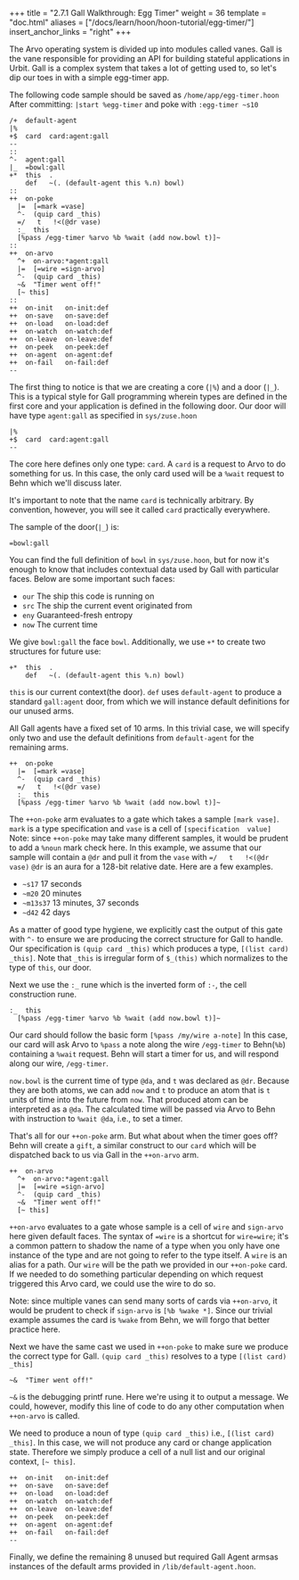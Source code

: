 +++
title = "2.7.1 Gall Walkthrough: Egg Timer"
weight = 36
template = "doc.html"
aliases = ["/docs/learn/hoon/hoon-tutorial/egg-timer/"]
insert_anchor_links = "right"
+++

The Arvo operating system is divided up into modules called vanes.  Gall is the vane responsible for providing an API for building stateful applications in Urbit.  Gall is a complex system that takes a lot of getting used to, so let's dip our toes in with a simple egg-timer app.

The following code sample should be saved as `/home/app/egg-timer.hoon`
After committing: `|start %egg-timer` and poke with `:egg-timer ~s10`

```hoon
/+  default-agent
|%
+$  card  card:agent:gall
--
::
^-  agent:gall
|_  =bowl:gall
+*  this  .
    def   ~(. (default-agent this %.n) bowl)
::
++  on-poke
  |=  [=mark =vase]
  ^-  (quip card _this)
  =/   t   !<(@dr vase)
  :_  this
  [%pass /egg-timer %arvo %b %wait (add now.bowl t)]~
::
++  on-arvo
  ^+  on-arvo:*agent:gall
  |=  [=wire =sign-arvo]
  ^-  (quip card _this)
  ~&  "Timer went off!"
  [~ this]
::
++  on-init   on-init:def
++  on-save   on-save:def
++  on-load   on-load:def
++  on-watch  on-watch:def
++  on-leave  on-leave:def
++  on-peek   on-peek:def
++  on-agent  on-agent:def
++  on-fail   on-fail:def
--
```

The first thing to notice is that we are creating a core (`|%`) and a door (`|_`).  This is a typical style for Gall programming wherein types are defined in the first core and your application is defined in the following door.
Our door will have type `agent:gall` as specified in `sys/zuse.hoon`

```hoon
|%
+$  card  card:agent:gall
--
```

The core here defines only one type: `card`. 
A `card` is a request to Arvo to do something for us.  In this case, the only card used will be a `%wait` request to Behn which we'll discuss later.

It's important to note that the name `card` is technically arbitrary.  By convention, however, you will see it called `card` practically everywhere.

The sample of the door(`|_`) is:

```hoon
=bowl:gall
```

You can find the full definition of `bowl` in `sys/zuse.hoon`, but for now it's enough to know that includes contextual data used by Gall with particular faces.  Below are some important such faces:

- `our`  The ship this code is running on
- `src`  The ship the current event originated from
- `eny`  Guaranteed-fresh entropy
- `now`  The current time

We give `bowl:gall` the face `bowl`.
Additionally, we use `+*` to create two structures for future use:

```hoon
+*  this  .
    def   ~(. (default-agent this %.n) bowl)
```
`this` is our current context(the door).
`def` uses `default-agent` to produce a standard `gall:agent` door, from which we will instance default definitions for our unused arms.

All Gall agents have a fixed set of 10 arms.  In this trivial case, we will specify only two and use the default definitions from `default-agent` for the remaining arms.

```hoon
++  on-poke
  |=  [=mark =vase]
  ^-  (quip card _this)
  =/   t   !<(@dr vase)
  :_  this
  [%pass /egg-timer %arvo %b %wait (add now.bowl t)]~
```

The `++on-poke` arm evaluates to a gate which takes a sample `[mark vase]`.  `mark` is a type specification and `vase` is a cell of `[specification  value]`
Note: since `++on-poke` may take many different samples, it would be prudent to add a `%noun` mark check here.
In this example, we assume that our sample will contain a `@dr` and pull it from the `vase` with `=/   t   !<(@dr vase)`
`@dr` is an aura for a 128-bit relative date. Here are a few examples.

- `~s17`    17 seconds
- `~m20`    20 minutes
- `~m13s37` 13 minutes, 37 seconds
- `~d42`    42 days

As a matter of good type hygiene, we explicitly cast the output of this gate with `^-` to ensure we are producing the correct structure for Gall to handle.
Our specification is `(quip card _this)` which produces a type,  `[(list card) _this]`.  Note that `_this` is irregular form of `$_(this)` which normalizes to the type of `this`, our door.

Next we use the `:_` rune which is the inverted form of `:-`, the cell construction rune. 

```hoon
:_  this
  [%pass /egg-timer %arvo %b %wait (add now.bowl t)]~
```
Our card should follow the basic form `[%pass /my/wire a-note]`
In this case, our card will ask Arvo to `%pass` a note along the wire `/egg-timer` to Behn(`%b`) containing a `%wait` request.
Behn will start a timer for us, and will respond along our wire, `/egg-timer`.

`now.bowl` is the current time of type `@da`, and `t` was declared as `@dr`.  Because they are both atoms, we can add `now` and `t` to produce an atom that is `t` units of time into the future from `now`.  That produced atom can be interpreted as a `@da`.
The calculated time will be passed via Arvo to Behn with instruction to `%wait @da`, i.e., to set a timer.

That's all for our `++on-poke` arm.  But what about when the timer goes off?  Behn will create a `gift`, a similar construct to our `card` which will be dispatched back to us via Gall in the `++on-arvo` arm.

```hoon
++  on-arvo
  ^+  on-arvo:*agent:gall
  |=  [=wire =sign-arvo]
  ^-  (quip card _this)
  ~&  "Timer went off!"
  [~ this]
```
`++on-arvo` evaluates to a gate whose sample is a cell of `wire` and `sign-arvo` here given default faces.  The syntax of `=wire` is a shortcut for `wire=wire`; it's a common pattern to shadow the name of a type when you only have one instance of the type and are not going to refer to the type itself.
A `wire` is an alias for a path.  Our `wire` will be the path  we provided in our `++on-poke` card.  If we needed to do something particular depending on which request triggered this Arvo card, we could use the wire to do so.

Note: since multiple vanes can send many sorts of cards via `++on-arvo`, it would be prudent to check if `sign-arvo` is `[%b %wake *]`.  Since our trivial example assumes the card is `%wake` from Behn, we will forgo that better practice here.

Next we have the same cast we used in `++on-poke` to make sure we produce the correct type for Gall.  `(quip card _this)` resolves to a type `[(list card) _this]`
```
~&  "Timer went off!"
```

`~&` is the debugging printf rune.  Here we're using it to output a message.  We could, however, modify this line of code to do any other computation when `++on-arvo` is called.

We need to produce a noun of type `(quip card _this)` i.e., `[(list card) _this]`.
In this case, we will not produce any card or change application state.  Therefore we simply produce a cell of a null list and our original context, `[~ this]`.

```hoon
++  on-init   on-init:def
++  on-save   on-save:def
++  on-load   on-load:def
++  on-watch  on-watch:def
++  on-leave  on-leave:def
++  on-peek   on-peek:def
++  on-agent  on-agent:def
++  on-fail   on-fail:def
--
```
Finally, we define the remaining 8 unused but required Gall Agent armsas instances of the default arms provided in `/lib/default-agent.hoon`.
